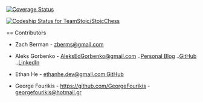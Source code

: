 [![Coverage Status](https://coveralls.io/repos/github/TeamStoic/StoicChess/badge.svg?branch=master)](https://coveralls.io/github/TeamStoic/StoicChess?branch=master)

[ ![Codeship Status for TeamStoic/StoicChess](https://codeship.com/projects/8443e920-1f83-0134-0385-3ae309bf0e43/status?branch=master)](https://codeship.com/projects/160373)


== Contributors


* Zach Berman - zberms@gmail.com

* Aleks Gorbenko - AleksEdGorbenko@gmail.com
..[Personal Blog](https://aleksgorbenko.com)
..[GitHub](https://github.com/aleksgorbenko)
..[LinkedIn](https://uk.linkedin.com/in/aleks-gorbenko-web-developer)

* Ethan He - ethanhe.dev@gmail.com,[GitHub](https://github.com/Se7enB2st) 

* George Fourikis - https://github.com/GeorgeFourikis - georgefourikis@hotmail.gr
